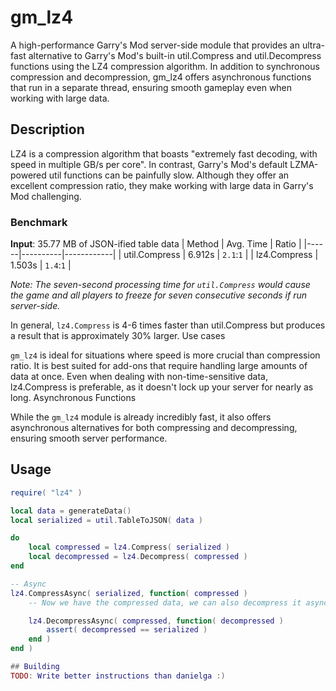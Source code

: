 # gm_lz4

A high-performance Garry's Mod server-side module that provides an ultra-fast alternative to Garry's Mod's built-in util.Compress and util.Decompress functions using the LZ4 compression algorithm. In addition to synchronous compression and decompression, gm_lz4 offers asynchronous functions that run in a separate thread, ensuring smooth gameplay even when working with large data.

## Description

LZ4 is a compression algorithm that boasts "extremely fast decoding, with speed in multiple GB/s per core". In contrast, Garry's Mod's default LZMA-powered util functions can be painfully slow. Although they offer an excellent compression ratio, they make working with large data in Garry's Mod challenging.

### Benchmark

**Input**: 35.77 MB of JSON-ified table data
| Method | Avg. Time | Ratio |
|------|----------|------------|
| util.Compress | 6.912s | `2.1`:`1` |
| lz4.Compress | 1.503s | `1.4`:`1` |

_Note: The seven-second processing time for `util.Compress` would cause the game and all players to freeze for seven consecutive seconds if run server-side._

In general, `lz4.Compress` is 4-6 times faster than util.Compress but produces a result that is approximately 30% larger.
Use cases

`gm_lz4` is ideal for situations where speed is more crucial than compression ratio. It is best suited for add-ons that require handling large amounts of data at once. Even when dealing with non-time-sensitive data, lz4.Compress is preferable, as it doesn't lock up your server for nearly as long.
Asynchronous Functions

While the `gm_lz4` module is already incredibly fast, it also offers asynchronous alternatives for both compressing and decompressing, ensuring smooth server performance.

## Usage

```lua
require( "lz4" )

local data = generateData()
local serialized = util.TableToJSON( data )

do
    local compressed = lz4.Compress( serialized )
    local decompressed = lz4.Decompress( compressed )
end

-- Async
lz4.CompressAsync( serialized, function( compressed )
    -- Now we have the compressed data, we can also decompress it asynchronously

    lz4.DecompressAsync( compressed, function( decompressed )
        assert( decompressed == serialized )
    end )
end )

## Building
TODO: Write better instructions than danielga :)
